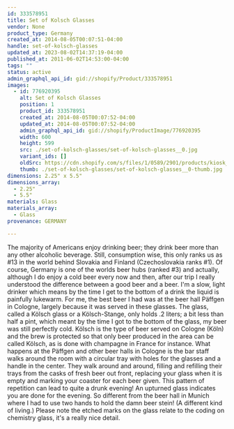 ```yaml
---
id: 333578951
title: Set of Kolsch Glasses
vendor: None
product_type: Germany
created_at: 2014-08-05T00:07:51-04:00
handle: set-of-kolsch-glasses
updated_at: 2023-08-02T14:37:19-04:00
published_at: 2011-06-02T14:53:00-04:00
tags: ""
status: active
admin_graphql_api_id: gid://shopify/Product/333578951
images:
  - id: 776920395
    alt: Set of Kolsch Glasses
    position: 1
    product_id: 333578951
    created_at: 2014-08-05T00:07:52-04:00
    updated_at: 2014-08-05T00:07:52-04:00
    admin_graphql_api_id: gid://shopify/ProductImage/776920395
    width: 600
    height: 599
    src: ./set-of-kolsch-glasses/set-of-kolsch-glasses__0.jpg
    variant_ids: []
    oldSrc: https://cdn.shopify.com/s/files/1/0589/2901/products/kiosk_kolschglasses.tif.jpeg?v=1407211672
    thumb: ./set-of-kolsch-glasses/set-of-kolsch-glasses__0-thumb.jpg
dimensions: 2.25" x 5.5"
dimensions_array:
  - 2.25"
  - 5.5"
materials: Glass
materials_array:
  - Glass
provenance: GERMANY

---
```


The majority of Americans enjoy drinking beer; they drink beer more than any other alcoholic beverage. Still, consumption wise, this only ranks us as #13 in the world behind Slovakia and Finland (Czechoslovakia ranks #1). Of course, Germany is one of the worlds beer hubs (ranked #3) and actually, although I do enjoy a cold beer every now and then, after our trip I really understood the difference between a good beer and a beer. I'm a slow, light drinker which means by the time I get to the bottom of a drink the liquid is painfully lukewarm. For me, the best beer I had was at the beer hall Päffgen in Cologne, largely because it was served in these glasses. The glass, called a Kölsch glass or a Kölsch-Stange, only holds .2 liters; a bit less than half a pint, which meant by the time I got to the bottom of the glass, my beer was still perfectly cold. Kölsch is the type of beer served on Cologne (Köln) and the brew is protected so that only beer produced in the area can be called Kölsch, as is done with champagne in France for instance. What happens at the Päffgen and other beer halls in Cologne is the bar staff walks around the room with a circular tray with holes for the glasses and a handle in the center. They walk around and around, filling and refilling their trays from the casks of fresh beer out front, replacing your glass when it is empty and marking your coaster for each beer given. This pattern of repetition can lead to quite a drunk evening! An upturned glass indicates you are done for the evening. So different from the beer hall in Munich where I had to use two hands to hold the damn beer stein! (A different kind of living.) Please note the etched marks on the glass relate to the coding on chemistry glass, it's a really nice detail.